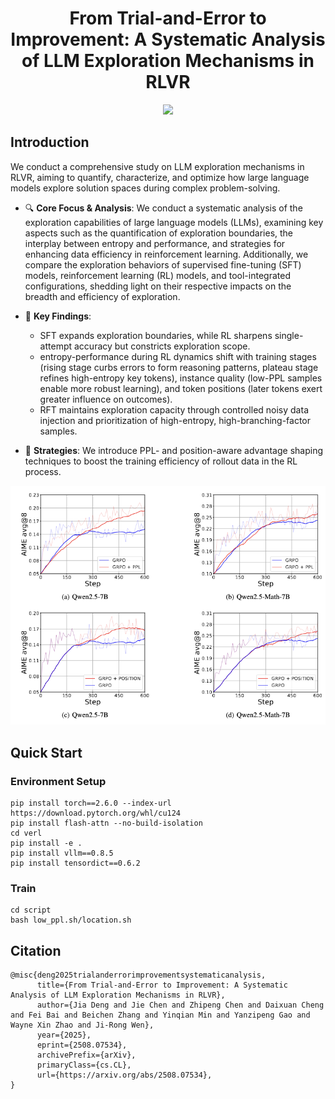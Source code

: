 <div align="center">
<h1>From Trial-and-Error to Improvement: A Systematic Analysis of LLM Exploration Mechanisms in RLVR</h1>
<a href="https://arxiv.org/abs/2508.07534" target="_blank">
    <img src="https://img.shields.io/badge/arXiv-b5212f.svg?logo=arxiv">
</a>
</div>

## Introduction

We conduct a comprehensive study on LLM exploration mechanisms in RLVR, aiming to quantify, characterize, and optimize how large language models explore solution spaces during complex problem-solving.
 
- 🔍 **Core Focus & Analysis**: We conduct a systematic analysis of the exploration capabilities of large language models (LLMs), examining key aspects such as the quantification of exploration boundaries, the interplay between entropy and performance, and strategies for enhancing data efficiency in reinforcement learning. Additionally, we compare the exploration behaviors of supervised fine-tuning (SFT) models, reinforcement learning (RL) models, and tool-integrated configurations, shedding light on their respective impacts on the breadth and efficiency of exploration.
  
- 🧠 **Key Findings**:
  - SFT expands exploration boundaries, while RL sharpens single-attempt accuracy but constricts exploration scope.
  - entropy-performance during RL dynamics shift with training stages (rising stage curbs errors to form reasoning patterns, plateau stage refines high-entropy key tokens), instance quality (low-PPL samples enable more robust learning), and token positions (later tokens exert greater influence on outcomes).
  - RFT maintains exploration capacity through controlled noisy data injection and prioritization of high-entropy, high-branching-factor samples.
- 🚀 **Strategies**: We introduce PPL- and position-aware advantage shaping techniques to boost the training efficiency of rollout data in the RL process.

<p align="center">
  <img src="figures/acc.png" width="666"/>
</p>

## Quick Start

### Environment Setup
```
pip install torch==2.6.0 --index-url https://download.pytorch.org/whl/cu124
pip install flash-attn --no-build-isolation
cd verl
pip install -e .
pip install vllm==0.8.5
pip install tensordict==0.6.2
```
### Train
```
cd script
bash low_ppl.sh/location.sh
```
## Citation
```
@misc{deng2025trialanderrorimprovementsystematicanalysis,
      title={From Trial-and-Error to Improvement: A Systematic Analysis of LLM Exploration Mechanisms in RLVR}, 
      author={Jia Deng and Jie Chen and Zhipeng Chen and Daixuan Cheng and Fei Bai and Beichen Zhang and Yinqian Min and Yanzipeng Gao and Wayne Xin Zhao and Ji-Rong Wen},
      year={2025},
      eprint={2508.07534},
      archivePrefix={arXiv},
      primaryClass={cs.CL},
      url={https://arxiv.org/abs/2508.07534}, 
}
```
